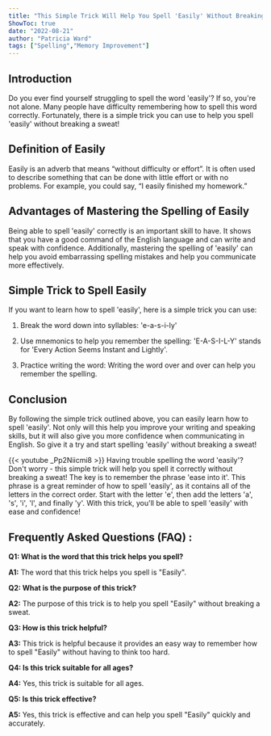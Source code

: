 ```yaml
---
title: "This Simple Trick Will Help You Spell 'Easily' Without Breaking a Sweat!"
ShowToc: true 
date: "2022-08-21"
author: "Patricia Ward" 
tags: ["Spelling","Memory Improvement"]
---
```

## Introduction

Do you ever find yourself struggling to spell the word 'easily'? If so, you're not alone. Many people have difficulty remembering how to spell this word correctly. Fortunately, there is a simple trick you can use to help you spell 'easily' without breaking a sweat!

## Definition of Easily

Easily is an adverb that means “without difficulty or effort”. It is often used to describe something that can be done with little effort or with no problems. For example, you could say, “I easily finished my homework.”

## Advantages of Mastering the Spelling of Easily

Being able to spell 'easily' correctly is an important skill to have. It shows that you have a good command of the English language and can write and speak with confidence. Additionally, mastering the spelling of 'easily' can help you avoid embarrassing spelling mistakes and help you communicate more effectively.

## Simple Trick to Spell Easily

If you want to learn how to spell 'easily', here is a simple trick you can use:

1. Break the word down into syllables: 'e-a-s-i-ly'

2. Use mnemonics to help you remember the spelling: 'E-A-S-I-L-Y' stands for 'Every Action Seems Instant and Lightly'.

3. Practice writing the word: Writing the word over and over can help you remember the spelling.

## Conclusion

By following the simple trick outlined above, you can easily learn how to spell 'easily'. Not only will this help you improve your writing and speaking skills, but it will also give you more confidence when communicating in English. So give it a try and start spelling 'easily' without breaking a sweat!

{{< youtube _Pp2Niicmi8 >}} 
Having trouble spelling the word 'easily'? Don't worry - this simple trick will help you spell it correctly without breaking a sweat! The key is to remember the phrase 'ease into it'. This phrase is a great reminder of how to spell 'easily', as it contains all of the letters in the correct order. Start with the letter 'e', then add the letters 'a', 's', 'i', 'l', and finally 'y'. With this trick, you'll be able to spell 'easily' with ease and confidence!

## Frequently Asked Questions (FAQ) :
**Q1: What is the word that this trick helps you spell?**

**A1:** The word that this trick helps you spell is "Easily".

**Q2: What is the purpose of this trick?**

**A2:** The purpose of this trick is to help you spell "Easily" without breaking a sweat.

**Q3: How is this trick helpful?**

**A3:** This trick is helpful because it provides an easy way to remember how to spell "Easily" without having to think too hard.

**Q4: Is this trick suitable for all ages?**

**A4:** Yes, this trick is suitable for all ages.

**Q5: Is this trick effective?**

**A5:** Yes, this trick is effective and can help you spell "Easily" quickly and accurately.





